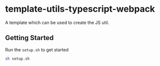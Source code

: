 # template-utils-typescript-webpack
A template which can be used to create the JS util.

## Getting Started
Run the `setup.sh` to get started

```bash
sh setup.sh
```
